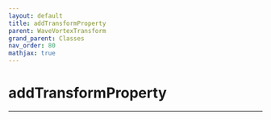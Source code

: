 ```yaml
---
layout: default
title: addTransformProperty
parent: WaveVortexTransform
grand_parent: Classes
nav_order: 80
mathjax: true
---
```


#  addTransformProperty




---

